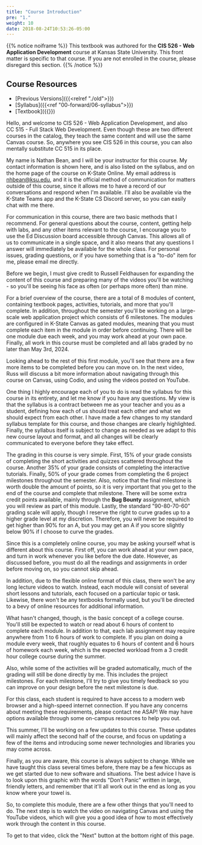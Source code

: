 ```yaml
---
title: "Course Introduction"
pre: "1."
weight: 10
date: 2018-08-24T10:53:26-05:00
---
```


{{% notice noiframe %}}
This textbook was authored for the **CIS 526 - Web Application Development** course at Kansas State University.  This front matter is specific to that course.  If you are not enrolled in the course, please disregard this section.
{{% /notice %}}

<!-- 6LQVVQCm8VY -->

<!-- TODO Rerecord Video -->

## Course Resources

* [Previous Versions]({{<relref "./old">}})
* [Syllabus]({{<ref "00-forward/06-syllabus">}})
* [Textbook]({{<param textbookURL>}})

<!-- #### Video Script -->

Hello, and welcome to CIS 526 - Web Application Development, and also CC 515 - Full Stack Web Development. Even though these are two different courses in the catalog, they teach the same content and will use the same Canvas course. So, anywhere you see CIS 526 in this course, you can also mentally substitute CC 515 in its place.

My name is Nathan Bean, and I will be your instructor for this course. My contact information is shown here, and is also listed on the syllabus, and on the home page of the course on K-State Online. My email address is nhbean@ksu.edu, and it is the official method of communication for matters outside of this course, since it allows me to have a record of our conversations and respond when I'm available. I'll also be available via the K-State Teams app and the K-State CS Discord server, so you can easily chat with me there. 

For communication in this course, there are two basic methods that I recommend. For general questions about the course, content, getting help with labs, and any other items relevant to the course, I encourage you to use the Ed Discussion board accessible through Canvas. This allows all of us to communicate in a single space, and it also means that any questions I answer will immediately be available for the whole class. For personal issues, grading questions, or if you have something that is a "to-do" item for me, please email me directly.

Before we begin, I must give credit to Russell Feldhausen for expanding the content of this course and preparing many of the videos you'll be watching - so you'll be seeing his face as often (or perhaps more often) than mine. 

For a brief overview of the course, there are a total of 8 modules of content, containing textbook pages, activities, tutorials, and more that you'll complete. In addition, throughout the semester you'll be working on a large-scale web application project which consists of 6 milestones. The modules are configured in K-State Canvas as gated modules, meaning that you must complete each item in the module in order before continuing. There will be one module due each week, and you may work ahead at your own pace. Finally, all work in this course must be completed and all labs graded by no later than May 3rd, 2024.

Looking ahead to the rest of this first module, you'll see that there are a few more items to be completed before you can move on. In the next video, Russ will discuss a bit more information about navigating through this course on Canvas, using Codio, and using the videos posted on YouTube.

One thing I highly encourage each of you to do is read the syllabus for this course in its entirety, and let me know if you have any questions. My view is that the syllabus is a contract between me as your teacher and you as a student, defining how each of us should treat each other and what we should expect from each other. I have made a few changes to my standard syllabus template for this course, and those changes are clearly highlighted. Finally, the syllabus itself is subject to change as needed as we adapt to this new course layout and format, and all changes will be clearly communicated to everyone before they take effect.

The grading in this course is very simple. First, 15% of your grade consists of completing the short activities and quizzes scattered throughout the course. Another 35% of your grade consists of completing the interactive tutorials. Finally, 50% of your grade comes from completing the 6 project milestones throughout the semester. Also, notice that the final milestone is worth double the amount of points, so it is very important that you get to the end of the course and complete that milestone. There will be some extra credit points available, mainly through the **Bug Bounty** assignment, which you will review as part of this module. Lastly, the standard "90-80-70-60" grading scale will apply, though I reserve the right to curve grades up to a higher grade level at my discretion. Therefore, you will never be required to get higher than 90% for an A, but you may get an A if you score slightly below 90% if I choose to curve the grades.

Since this is a completely online course, you may be asking yourself what is different about this course. First off, you can work ahead at your own pace, and turn in work whenever you like before the due date. However, as discussed before, you must do all the readings and assignments in order before moving on, so you cannot skip ahead.

In addition, due to the flexible online format of this class, there won't be any long lecture videos to watch. Instead, each module will consist of several short lessons and tutorials, each focused on a particular topic or task. Likewise, there won't be any textbooks formally used, but you'll be directed to a bevy of online resources for additional information.

What hasn't changed, though, is the basic concept of a college course. You'll still be expected to watch or read about 6 hours of content to complete each module. In addition to that, each lab assignment may require anywhere from 1 to 6 hours of work to complete. If you plan on doing a module every week, that roughly equates to 6 hours of content and 6 hours of homework each week, which is the expected workload from a 3 credit hour college course during the summer.

Also, while some of the activities will be graded automatically, much of the grading will still be done directly by me. This includes the project milestones. For each milestone, I'll try to give you timely feedback so you can improve on your design before the next milestone is due.

For this class, each student is required to have access to a modern web browser and a high-speed internet connection. If you have any concerns about meeting these requirements, please contact me ASAP! We may have options available through some on-campus resources to help you out.

This summer, I'll be working on a few updates to this course. These updates will mainly affect the second half of the course, and focus on updating a few of the items and introducing some newer technologies and libraries you may come across. 

Finally, as you are aware, this course is always subject to change. While we have taught this class several times before, there may be a few hiccups as we get started due to new software and situations. The best advice I have is to look upon this graphic with the words "Don't Panic" written in large, friendly letters, and remember that it'll all work out in the end as long as you know where your towel is.

So, to complete this module, there are a few other things that you'll need to do. The next step is to watch the video on navigating Canvas and using the YouTube videos, which will give you a good idea of how to most effectively work through the content in this course.

To get to that video, click the "Next" button at the bottom right of this page.
